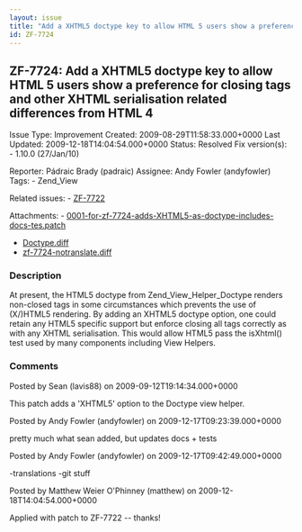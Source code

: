 ```yaml
---
layout: issue
title: "Add a XHTML5 doctype key to allow HTML 5 users show a preference for closing tags and other XHTML serialisation related differences from HTML 4"
id: ZF-7724
---
```


ZF-7724: Add a XHTML5 doctype key to allow HTML 5 users show a preference for closing tags and other XHTML serialisation related differences from HTML 4
--------------------------------------------------------------------------------------------------------------------------------------------------------

 Issue Type: Improvement Created: 2009-08-29T11:58:33.000+0000 Last Updated: 2009-12-18T14:04:54.000+0000 Status: Resolved Fix version(s): - 1.10.0 (27/Jan/10)
 
 Reporter:  Pádraic Brady (padraic)  Assignee:  Andy Fowler (andyfowler)  Tags: - Zend\_View
 
 Related issues: - [ZF-7722](/issues/browse/ZF-7722)
 
 Attachments: - [0001-for-zf-7724-adds-XHTML5-as-doctype-includes-docs-tes.patch](/issues/secure/attachment/12504/0001-for-zf-7724-adds-XHTML5-as-doctype-includes-docs-tes.patch)
- [Doctype.diff](/issues/secure/attachment/12197/Doctype.diff)
- [zf-7724-notranslate.diff](/issues/secure/attachment/12505/zf-7724-notranslate.diff)
 
### Description

At present, the HTML5 doctype from Zend\_View\_Helper\_Doctype renders non-closed tags in some circumstances which prevents the use of (X/)HTML5 rendering. By adding an XHTML5 doctype option, one could retain any HTML5 specific support but enforce closing all tags correctly as with any XHTML serialisation. This would allow HTML5 pass the isXhtml() test used by many components including View Helpers.

 

 

### Comments

Posted by Sean (lavis88) on 2009-09-12T19:14:34.000+0000

This patch adds a 'XHTML5' option to the Doctype view helper.

 

 

Posted by Andy Fowler (andyfowler) on 2009-12-17T09:23:39.000+0000

pretty much what sean added, but updates docs + tests

 

 

Posted by Andy Fowler (andyfowler) on 2009-12-17T09:42:49.000+0000

-translations -git stuff

 

 

Posted by Matthew Weier O'Phinney (matthew) on 2009-12-18T14:04:54.000+0000

Applied with patch to ZF-7722 -- thanks!

 

 